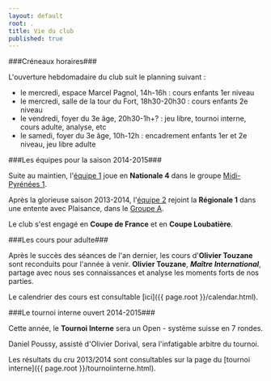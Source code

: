 ```yaml
---
layout: default
root: .
title: Vie du club
published: true
---
```



###Créneaux horaires###

L'ouverture hebdomadaire du club suit le planning suivant :

- le mercredi, espace Marcel Pagnol, 14h-16h : cours enfants 1er niveau
- le mercredi, salle de la tour du Fort, 18h30-20h30 : cours enfants 2e niveau
- le vendredi, foyer du 3e âge, 20h30-1h+? : jeu libre, tournoi interne, cours adulte, analyse, etc
- le samedi, foyer du 3e âge, 10h-12h : encadrement enfants 1er et 2e niveau, jeu libre adulte

###Les équipes pour la saison 2014-2015###

Suite au maintien, l'[équipe 1](http://www.echecs.asso.fr/ListeJoueurs.aspx?Action=EQUIPE&Equipe=2738) joue en **Nationale 4** dans le groupe [Midi-Pyrénées 1](http://www.echecs.asso.fr/Equipes.aspx?Groupe=84 "Nationale 4 / Midi-Pyrénées 1 / Groupe 1").

Après la glorieuse saison 2013-2014, l'[équipe 2](http://www.echecs.asso.fr/ListeJoueurs.aspx?Action=EQUIPE&Equipe=2562) rejoint la **Régionale 1** dans une entente avec Plaisance, dans le [Groupe A](http://www.echecs.asso.fr/Equipes.aspx?Groupe=1284 "Ligue Midi-Pyrénées/Régionale 1/Groupe A").

Le club s'est engagé en **Coupe de France** et en **Coupe Loubatière**.

###Les cours pour adulte###

Après le succès des séances de l'an dernier, les cours d'**Olivier Touzane** sont reconduits pour l'année à venir. **Olivier Touzane**, **_Maître International_**, partage avec nous ses connaissances et analyse les moments forts de nos parties.

Le calendrier des cours est consultable [ici]({{ page.root }}/calendar.html).

###Le tournoi interne ouvert 2014-2015###

Cette année, le **Tournoi Interne** sera un Open - système suisse en 7 rondes.

Daniel Poussy, assisté d'Olivier Dorival, sera l'infatigable arbitre du tournoi.

Les résultats du cru 2013/2014 sont consultables sur la page du [tournoi interne]({{ page.root }}/tournoiinterne.html).
